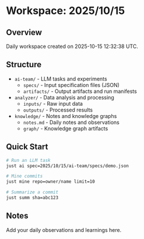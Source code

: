 # Workspace: 2025/10/15

## Overview

Daily workspace created on 2025-10-15 12:32:38 UTC.

## Structure

- `ai-team/` - LLM tasks and experiments
  - `specs/` - Input specification files (JSON)
  - `artifacts/` - Output artifacts and run manifests
- `analyzer/` - Data analysis and processing
  - `inputs/` - Raw input data
  - `outputs/` - Processed results
- `knowledge/` - Notes and knowledge graphs
  - `notes.md` - Daily notes and observations
  - `graph/` - Knowledge graph artifacts

## Quick Start

```bash
# Run an LLM task
just ai spec=2025/10/15/ai-team/specs/demo.json

# Mine commits
just mine repo=owner/name limit=10

# Summarize a commit
just summ sha=abc123
```

## Notes

Add your daily observations and learnings here.
